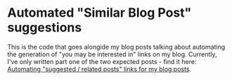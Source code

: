 # Automated "Similar Blog Post" suggestions

This is the code that goes alongide my blog posts talking about automating the generation of "you may be interested in" links on my blog. Currently, I've only written part one of the two expected posts - find it here: [Automating "suggested / related posts" links for my blog posts](https://www.productiverage.com/automating-suggested-related-posts-links-for-my-blog-posts).